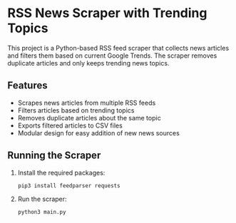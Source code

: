 # RSS News Scraper with Trending Topics

This project is a Python-based RSS feed scraper that collects news articles and filters them based on current Google Trends. The scraper removes duplicate articles and only keeps trending news topics.

## Features

- Scrapes news articles from multiple RSS feeds
- Filters articles based on trending topics
- Removes duplicate articles about the same topic
- Exports filtered articles to CSV files
- Modular design for easy addition of new news sources

## Running the Scraper

1. Install the required packages:
   ```bash
   pip3 install feedparser requests
   ```

2. Run the scraper:
   ```bash
   python3 main.py
   ```


